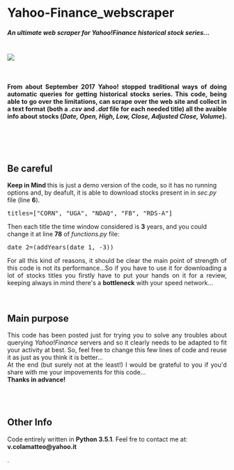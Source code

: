 # Yahoo-Finance_webscraper


<h5>An ultimate web scraper for <i>Yahoo!Finance</i> historical stock series...</h5>
<br>
<img src="http://vcolamatteo.altervista.org/wp-content/uploads/2018/07/yahoo_plus_python.png">


<br><p><h4 align="justify">From about September 2017 Yahoo! stopped traditional ways of doing automatic queries for getting historical stocks series.
This code, being able to go over the limitations, can scrape over the web site and collect in a text format (both a <i>.csv</i> and 
<i>.dat</i> file for each needed title) all the avaible info about stocks (<i>Date, Open, High, Low, Close, Adjusted Close, Volume</i>).</h4></p>
<br><br><br>
<b><h2>Be careful</h2> </b> 
<b>Keep in Mind </b>this is just a demo version of the code, so it has no running options and, by deafult, it is able to download
stocks present in in <i>sec.py</i> file (line <b>6</b>).
<pre>titles=["CORN", "UGA", "NDAQ", "FB", "RDS-A"]</pre> 
Then each title the time window considered is <b>3</b> years, and you could change it at line <b>78</b> of <i>functions.py</i> file:
<pre>
date_2=(addYears(date_1, -3))
</pre>
<p align="justify">For all this kind of reasons, it should be clear the main point of strength of this code is not its performance...So if you have to use it 
for downloading a lot of stocks titles you firstly have to put your hands on it for a review, keeping always in mind there's a <b>bottleneck</b> 
with your speed network...</p>

<br>
<b><h2>Main purpose</h2> </b> 
<p align="justify">This code has been posted just for trying you to solve any troubles about querying <i>Yahoo!Finance</i> servers and so it clearly needs to be 
adapted to fit your activity at best. So, feel free to change this few lines of code and reuse it as just as you think it is better...<br>
At the end (but surely not at the least!) I would be grateful to you if you'd share with me your impovements for this code...<br><b>Thanks in advance!</b></p>


<br><br>
<b><h2>Other Info</h2> </b> 
<p>Code entirely written in <b>Python 3.5.1</b>. Feel fre to contact me at: <b>v.colamatteo@yahoo.it</b></p>.
